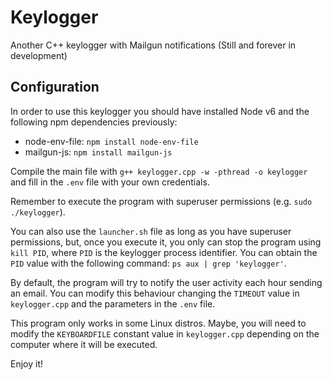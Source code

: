 # Keylogger
Another C++ keylogger with Mailgun notifications (Still and forever in development)
## Configuration
In order to use this keylogger you should have installed Node v6 and the following npm dependencies previously: 
- node-env-file: `npm install node-env-file`
- mailgun-js: `npm install mailgun-js`

Compile the main file with `g++ keylogger.cpp -w -pthread -o keylogger` and fill in the `.env` file with your own credentials.

Remember to execute the program with superuser permissions (e.g. `sudo ./keylogger`).

You can also use the `launcher.sh` file as long as you have superuser permissions, but, once you execute it, you only can stop the program using `kill PID`, where `PID` is the keylogger process identifier. You can obtain the `PID` value with the following command: `ps aux | grep 'keylogger'`.

By default, the program will try to notify the user activity each hour sending an email. You can modify this behaviour changing the `TIMEOUT` value in `keylogger.cpp` and the parameters in the `.env` file.

This program only works in some Linux distros. Maybe, you will need to modify the `KEYBOARDFILE` constant value in `keylogger.cpp` depending on the computer where it will be executed.

Enjoy it!
